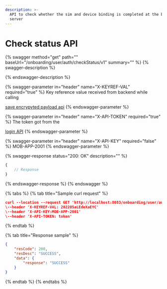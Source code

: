 ```yaml
---
description: >-
  API to check whether the sim and device binding is completed at the backend
  server
---
```


# Check status API

{% swagger method="get" path="" baseUrl="<domain>/onboarding/user/auth/checkStatus/v1" summary="" %}
{% swagger-description %}

{% endswagger-description %}

{% swagger-parameter in="header" name="X-KEYREF-VAL" required="true" %}
Key reference value received from backend while calling

[save encrypyted payload api](save-encrypted-payload-api.md)
{% endswagger-parameter %}

{% swagger-parameter in="header" name="X-API-TOKEN" required="true" %}
The token got from the

[login API](../authentication-and-authorization/login-api.md)
{% endswagger-parameter %}

{% swagger-parameter in="header" name="X-API-KEY" required="false" %}
MOB-APP-2001
{% endswagger-parameter %}

{% swagger-response status="200: OK" description="" %}
```javascript
{
    // Response
}
```
{% endswagger-response %}
{% endswagger %}

{% tabs %}
{% tab title="Sample curl request" %}
```json
curl --location --request GET 'http://localhost:8083/onboarding/user/auth/checkStatus/v1' \
\--header 'X-KEYREF-VAL: 202205aLEdeXaEYC'
\--header 'X-API-KEY:MOB-APP-2001'
\--header 'X-API-TOKEN: token' 
```
{% endtab %}

{% tab title="Response sample" %}
```json
{
    "resCode": 200,
    "resDesc": "SUCCESS",
    "data": {
        "response": "SUCCESS"
    }
}
```
{% endtab %}
{% endtabs %}
